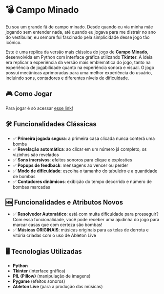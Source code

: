 # 💣 Campo Minado

Eu sou um grande fã de campo minado. Desde quando eu via minha mãe jogando sem entender nada, até quando eu jogava para me distrair no ano do vestibular, eu sempre fui fascinado pela simplicidade desse jogo tão icônico.

Este é uma réplica da versão mais clássica do jogo de **Campo Minado**, desenvolvida em Python com interface gráfica utilizando **Tkinter**.
A ideia era replicar a experiência da versão mais emblemática do jogo, tanto na experiência de jogabilidade quanto na experiência sonora e visual.
O jogo possui mecânicas aprimoradas para uma melhor experiência do usuário, incluindo sons, contadores e diferentes níveis de dificuldade.

## 🎮 Como Jogar

Para jogar é só acessar [esse link!](https://danilevas.github.io/campo_minado/)

## 🛠️ Funcionalidades Clássicas

- ✅ **Primeira jogada segura**: a primeira casa clicada nunca conterá uma bomba
- ✅ **Revelação automática**: ao clicar em um número já completo, os vizinhos são revelados
- ✅ **Sons imersivos**: efeitos sonoros para clique e explosões
- ✅ **Popups de feedback**: mensagens ao vencer ou perder
- ✅ **Modo de dificuldade**: escolha o tamanho do tabuleiro e a quantidade de bombas
- ✅ **Contadores dinâmicos**: exibição do tempo decorrido e número de bombas marcadas

## 🆕 Funcionalidades e Atributos Novos

- ✅ **Resolvedor Automático**: está com muita dificuldade para prosseguir? Com essa funcionalidade, você pode receber uma ajudinha do jogo para marcar casas que com certeza são bombas!
- ✅ **Músicas ORIGINAIS**: músicas originais para as telas de derrota e vitória criadas com o uso de Ableton Live

## 🖥️ Tecnologias Utilizadas

- **Python**
- **Tkinter** (interface gráfica)
- **PIL (Pillow)** (manipulação de imagens)
- **Pygame** (efeitos sonoros)
- **Ableton Live** (para a produção das músicas)
